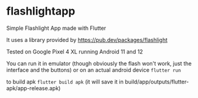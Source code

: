 # flashlightapp

Simple Flashlight App made with Flutter

It uses a library provided by https://pub.dev/packages/flashlight

Tested on Google Pixel 4 XL running Android 11 and 12

You can run it in emulator (though obviously the flash won't work, just the interface and the buttons) or on an actual android device
`flutter run`

to build apk
`flutter build apk`
(it will save it in build/app/outputs/flutter-apk/app-release.apk)